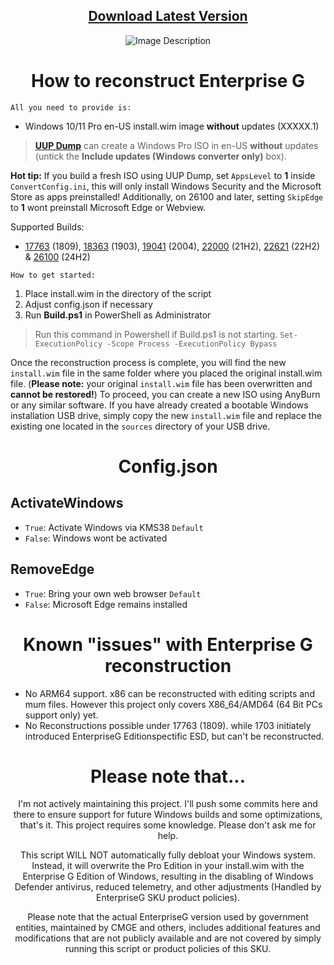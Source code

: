<div align="center">

## [Download Latest Version](https://github.com/xLSX285/EnterpriseG/archive/refs/heads/main.zip)
</div>
<div align="center">
  <img src="https://github.com/user-attachments/assets/1c8522f7-c557-4171-8827-111af27b9a38" alt="Image Description">

</div>

<div align="center">
  
# How to reconstruct Enterprise G
</div>

`All you need to provide is:`
- Windows 10/11 Pro en-US install.wim image **without** updates (XXXXX.1)

> [**UUP Dump**](https://uupdump.net/) can create a Windows Pro ISO in en-US **without** updates (untick the **Include updates (Windows converter only)** box).
> 
**Hot tip:** If you build a fresh ISO using UUP Dump, set `AppsLevel` to **1** inside `ConvertConfig.ini`, this will only install Windows Security and the Microsoft Store as apps preinstalled! Additionally, on 26100 and later, setting `SkipEdge` to **1** wont preinstall Microsoft Edge or Webview.
> 
Supported Builds: 
- [17763](https://uupdump.net/download.php?id=6ce50996-86a2-48fd-9080-4169135a1f51&pack=en-us&edition=professional) (1809), [18363](https://uupdump.net/download.php?id=d371aab7-52f8-45f3-b2a4-a417d8e54cb5&pack=en-us&edition=professional) (1903), [19041](https://uupdump.net/download.php?id=a80f7cab-84ed-43f4-bc6b-3e1c3a110028&pack=en-us&edition=professional) (2004), [22000](https://uupdump.net/download.php?id=6cc7ea68-b7fb-4de1-bf9b-1f43c6218f6f&pack=en-us&edition=professional) (21H2), [22621](https://uupdump.net/download.php?id=356c1621-04e7-4e66-8928-03a687c3db73&pack=en-us&edition=professional) (22H2) & [26100](https://uupdump.net/download.php?id=3d68645c-e4c6-4d51-8858-6421e46cb0bb&pack=en-us&edition=professional) (24H2)


`How to get started:`
1. Place install.wim in the directory of the script
2. Adjust config.json if necessary
3. Run **Build.ps1** in PowerShell as Administrator

> Run this command in Powershell if Build.ps1 is not starting. `Set-ExecutionPolicy -Scope Process -ExecutionPolicy Bypass`
> 
Once the reconstruction process is complete, you will find the new `install.wim` file in the same folder where you placed the original install.wim file. (**Please note:** your original `install.wim` file has been overwritten and **cannot be restored!**)
To proceed, you can create a new ISO using AnyBurn or any similar software. If you have already created a bootable Windows installation USB drive, simply copy the new `install.wim` file and replace the existing one located in the `sources` directory of your USB drive.
>
<div align="center">
  
# Config.json

</div>

## ActivateWindows

- `True`: Activate Windows via KMS38 `Default`
- `False`: Windows wont be activated

## RemoveEdge

- `True`: Bring your own web browser `Default`
- `False`: Microsoft Edge remains installed

<div align="center">
  
# Known "issues" with Enterprise G reconstruction
</div>

- No ARM64 support. x86 can be reconstructed with editing scripts and mum files. However this project only covers X86_64/AMD64 (64 Bit PCs support only) yet.
- No Reconstructions possible under 17763 (1809). while 1703 initiately introduced EnterpriseG Editionspectific ESD, but can't be reconstructed.
<div align="center">

# Please note that...
I'm not actively maintaining this project. I'll push some commits here and there to ensure support for future Windows builds and some optimizations, that's it. This project requires some knowledge. Please don't ask me for help.

This script WILL NOT automatically fully debloat your Windows system. Instead, it will overwrite the Pro Edition in your install.wim with the Enterprise G Edition of Windows, resulting in the disabling of Windows Defender antivirus, reduced telemetry, and other adjustments (Handled by EnterpriseG SKU product policies).

Please note that the actual EnterpriseG version used by government entities, maintained by CMGE and others, includes additional features and modifications that are not publicly available and are not covered by simply running this script or product policies of this SKU.
</div>
